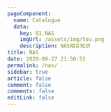 ```yaml
---
pageComponent: 
  name: Catalogue
  data: 
    key: 01.NAS
    imgUrl: /assets/img/tou.png
    description: NAS相关知识
title: NAS
date: 2020-09-27 21:50:53
permalink: /nas/
sidebar: true
article: false
comment: false
comments: false 
editLink: false
---
```

